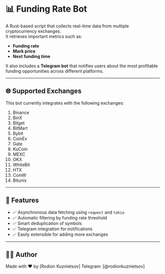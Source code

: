 # 📊 Funding Rate Bot

A Rust-based script that collects real-time data from multiple cryptocurrency exchanges.  
It retrieves important metrics such as:

- **Funding rate**
- **Mark price**
- **Next funding time**

It also includes a **Telegram bot** that notifies users about the most profitable funding opportunities across different platforms.

---

## 🌐 Supported Exchanges

This bot currently integrates with the following exchanges:

1. Binance  
2. BinX  
3. Bitget  
4. BitMart  
5. Bybit  
6. CoinEx  
7. Gate  
8. KuCoin  
9. MEXC  
10. OKX  
11. WhiteBit  
12. HTX
13. CoinW
14. Bitunix

---

## 🧠 Features

- ✅ Asynchronous data fetching using `reqwest` and `tokio`
- ✅ Automatic filtering by funding rate threshold
- ✅ Smart deduplication of symbols
- ✅ Telegram integration for notifications
- ✅ Easily extensible for adding more exchanges

---

## 🧑‍💻 Author
Made with ❤️ by [Rodion Kuznietsov]
Telegram: [@rodionkuznietsov]
